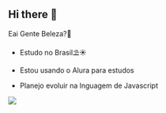 ## Hi there 👋
 Eai Gente Beleza?🤙
 - Estudo no Brasil⛱☀
                      
 - Estou usando o Alura para estudos

 - Planejo evoluir na lnguagem de Javascript
  
![](https://i.pinimg.com/originals/32/79/46/3279462667fb3498a6aa144e7cdea2ae.gif)
